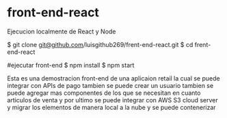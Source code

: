 # front-end-react

Ejecucion localmente de React y Node

$ git clone git@github.com/luisgithub269/frent-end-react.git
$ cd frent-end-react

#ejecutar front-end 
$ npm install
$ npm start

Esta es una demostracion front-end de una aplicaion retail la cual se puede integrar con APIs de pago tambien se puede crear un usuario 
tambien se puede agregar mas componentes de los que se necesitan en cuanto articulos de venta
y por ultimo se puede integrar con AWS S3 cloud server y migrar los elementos de manera local a la nube y se puede contenerizar


